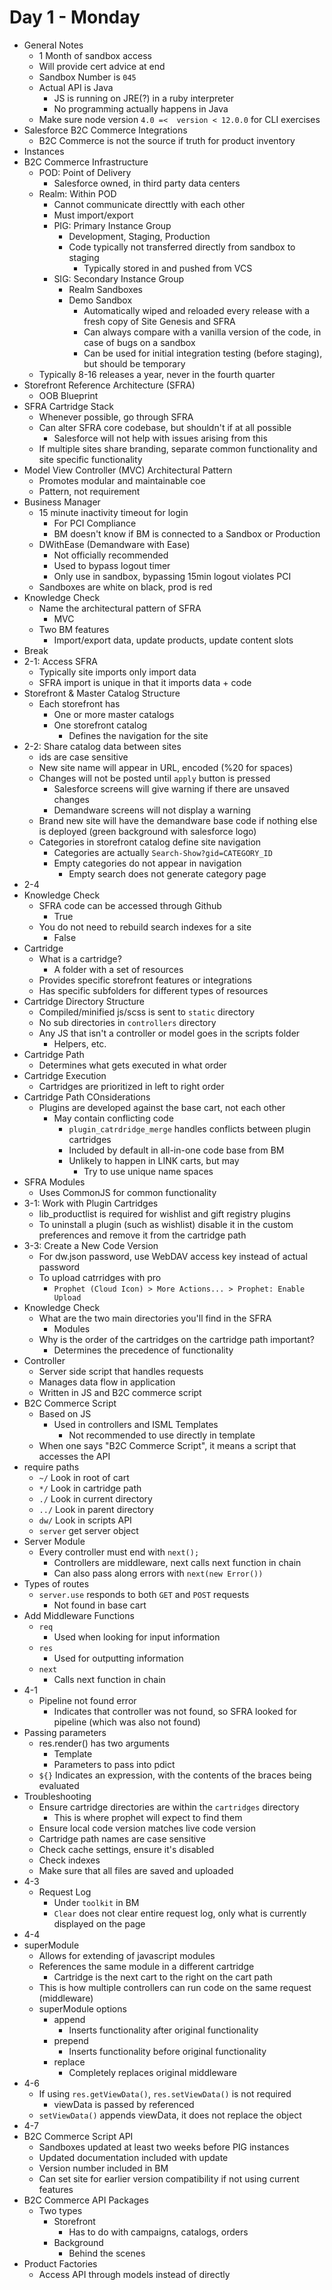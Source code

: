 # Day 1 - Monday

- General Notes
  - 1 Month of sandbox access
  - Will provide cert advice at end
  - Sandbox Number is `045`
  - Actual API is Java
    - JS is running on JRE(?)  in a ruby interpreter
    - No programming actually happens in Java
  - Make sure node version `4.0 =<  version < 12.0.0` for CLI exercises
- Salesforce B2C Commerce Integrations
  - B2C Commerce is not the source if truth for product inventory
- Instances
- B2C Commerce Infrastructure
  - POD: Point of Delivery
    - Salesforce owned, in third party data centers
  - Realm: Within POD
    - Cannot communicate directtly with each other
    - Must import/export
    - PIG: Primary Instance Group
      - Development, Staging, Production
      - Code typically not transferred directly from sandbox to staging
        - Typically stored in and pushed from VCS
    - SIG: Secondary Instance Group
      - Realm Sandboxes
      - Demo Sandbox
        - Automatically wiped and reloaded every release with a fresh copy of Site Genesis and SFRA
        - Can always compare with a vanilla version of the code, in case of bugs on a sandbox
        - Can be used for initial integration testing (before staging), but should be temporary
  - Typically 8-16 releases a year, never in the fourth quarter
- Storefront Reference Architecture (SFRA)
  - OOB Blueprint
- SFRA Cartridge Stack
  - Whenever possible, go through SFRA
  - Can alter SFRA core codebase, but shouldn't if at all possible
    - Salesforce will not help with issues arising from this
  - If multiple sites share branding, separate common functionality and site specific functionality
- Model View Controller (MVC) Architectural Pattern
  - Promotes modular and maintainable coe
  - Pattern, not requirement
- Business Manager
  - 15 minute inactivity timeout for login
    - For PCI Compliance
    - BM doesn't know if BM is connected to a Sandbox or Production
  - DWithEase (Demandware with Ease)  
    - Not officially recommended
    - Used to bypass logout timer
    - Only use in sandbox, bypassing 15min logout violates PCI
  - Sandboxes are white on black, prod is red
- Knowledge Check
  - Name the architectural pattern of SFRA
    - MVC
  - Two BM features
    - Import/export data, update products, update content slots
- Break
- 2-1: Access SFRA
  - Typically site imports only import data
  - SFRA import is unique in that it imports data + code
- Storefront & Master Catalog Structure
  - Each storefront has
    - One or more master catalogs
    - One storefront catalog
      - Defines the navigation for the site
- 2-2: Share catalog data between sites
  - ids are case sensitive
  - New site name will appear in URL, encoded (%20 for spaces)
  - Changes will not be posted until `apply` button is pressed
    - Salesforce screens will give warning if there are unsaved changes
    - Demandware screens will not display a warning
  - Brand new site will have the demandware base code if nothing else is deployed (green background with salesforce logo)
  - Categories in storefront catalog define site navigation
    - Categories are actually `Search-Show?gid=CATEGORY_ID`
    - Empty categories do not appear in navigation
      - Empty search does not generate category page
- 2-4
- Knowledge Check
  - SFRA code can be accessed through Github
    - True
  - You do not need to rebuild search indexes for a site
    - False
- Cartridge
  - What is a cartridge?
    - A folder with a set of resources
  - Provides specific storefront features or integrations
  - Has specific subfolders for different types of resources
- Cartridge Directory Structure
  - Compiled/minified js/scss is sent to `static` directory
  - No sub directories in `controllers` directory
  - Any JS that isn't a controller or model goes in the scripts folder
    - Helpers, etc.
- Cartridge Path
  - Determines what gets executed in what order
- Cartridge Execution
  - Cartridges are prioritized in left to right order
- Cartridge Path COnsiderations
  - Plugins are developed against the base cart, not each other
    - May contain conflicting code
      - `plugin_catrdridge_merge` handles conflicts between plugin cartridges
      - Included by default in all-in-one code base from BM
      - Unlikely to happen in LINK carts, but may
        - Try to use unique name spaces
- SFRA Modules
  - Uses CommonJS for common functionality
- 3-1: Work with Plugin Cartridges
  - lib_productlist is required for wishlist and gift registry plugins
  - To uninstall a plugin (such as wishlist) disable it in the custom preferences and remove it from the cartridge path
- 3-3: Create a New Code Version
  - For dw.json password, use WebDAV access key instead of actual password
  - To upload catrridges with pro
    - `Prophet (Cloud Icon) > More Actions... > Prophet: Enable Upload`
- Knowledge Check
  - What are the two main directories you'll  find in the SFRA
    - Modules
  - Why is the order of the cartridges on the cartridge path
important?
    - Determines the precedence of functionality
- Controller
  - Server side script that handles requests
  - Manages data flow in application
  - Written in JS and B2C commerce script
- B2C Commerce  Script
  - Based on JS
    - Used in controllers and ISML Templates
      - Not recommended  to use directly in template
  - When one says "B2C Commerce Script", it means a script that accesses the API
- require paths
  - `~/` Look in root of cart
  - `*/` Look in cartridge path
  - `./` Look in current directory
  - `../` Look in parent directory
  - `dw/` Look in scripts API
  - `server` get server object
- Server Module
  - Every controller must end with `next();`
    - Controllers are middleware, next calls next function in chain
    - Can also pass along errors with `next(new Error())`
- Types of routes
  - `server.use` responds to both `GET` and `POST` requests
    - Not found in base cart
- Add Middleware Functions
  - `req`
    - Used when looking for input information
  - `res`
    - Used for outputting information
  - `next`
    - Calls next function in chain
- 4-1
  - Pipeline not found error
    - Indicates that controller was not found, so SFRA looked for pipeline (which was also not found)
- Passing parameters
  - res.render() has two arguments
    - Template
    - Parameters to pass into pdict
  - `${}` Indicates an expression, with the contents of the braces being evaluated
- Troubleshooting
  - Ensure cartridge directories are within the `cartridges` directory 
    - This is where prophet will expect to find them
  - Ensure local code version matches live code version
  - Cartridge path names are case sensitive
  - Check cache settings, ensure it's disabled
  - Check indexes
  - Make sure that all files are saved and uploaded
- 4-3
  - Request Log
    - Under `toolkit` in BM
    - `Clear` does not clear entire request log, only what is currently displayed on the page
- 4-4
- superModule
  - Allows for extending of javascript modules
  - References the same module in a different cartridge
    - Cartridge is the next cart to the right on the cart path
  - This is how multiple controllers can run code on the same request (middleware)
  - superModule options
    - append
      - Inserts functionality after original functionality
    - prepend
      - Inserts functionality before original functionality
    - replace
      - Completely replaces original middleware
- 4-6
  - If using `res.getViewData()`, `res.setViewData()` is not required
    - viewData is passed by referenced
  - `setViewData()` appends viewData, it does not replace the object
- 4-7
- B2C Commerce Script API
  - Sandboxes updated at least two weeks before PIG instances
  - Updated documentation included with update
  - Version number included in BM
  - Can set site for earlier version compatibility if not using current features
- B2C Commerce API Packages
  - Two types
    - Storefront
      - Has to do with campaigns, catalogs, orders
    - Background
      - Behind the scenes
- Product Factories
  - Access API through models instead of directly